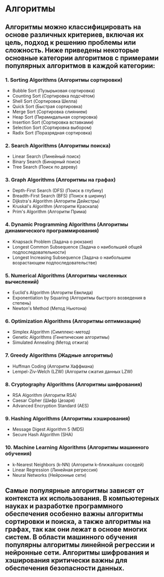# Алгоритмы
## Алгоритмы можно классифицировать на основе различных критериев, включая их цель, подход к решению проблемы или сложность. Ниже приведены некоторые основные категории алгоритмов с примерами популярных алгоритмов в каждой категории:
### 1. Sorting Algorithms (Алгоритмы сортировки)
* Bubble Sort (Пузырьковая сортировка)
* Counting Sort (Сортировка подсчётом)
* Shell Sort (Сортировка Шелла)
*	Quick Sort (Быстрая сортировка)
*	Merge Sort (Сортировка слиянием)
*	Heap Sort (Пирамидальная сортировка)
*	Insertion Sort (Сортировка вставками)
*	Selection Sort (Сортировка выбором)
* Radix Sort (Поразрядная сортировка)
### 2. Search Algorithms (Алгоритмы поиска)
*	Linear Search (Линейный поиск)
*	Binary Search (Бинарный поиск)
*	Tree Search (Поиск по дереву)
### 3. Graph Algorithms (Алгоритмы на графах)
*	Depth-First Search (DFS) (Поиск в глубину)
*	Breadth-First Search (BFS) (Поиск в ширину)
*	Dijkstra's Algorithm (Алгоритм Дейкстры)
*	Kruskal's Algorithm (Алгоритм Краскала)
*	Prim's Algorithm (Алгоритм Прима)
### 4. Dynamic Programming Algorithms (Алгоритмы динамического программирования)
*	Knapsack Problem (Задача о рюкзаке)
*	Longest Common Subsequence (Задача о наибольшей общей подпоследовательности)
*	Longest Increasing Subsequence (Задача о наибольшем возрастающем подпоследовательстве)
### 5. Numerical Algorithms (Алгоритмы численных вычислений)
*	Euclid's Algorithm (Алгоритм Евклида)
*	Exponentiation by Squaring (Алгоритмы быстрого возведения в степень)
*	Newton's Method (Метод Ньютона)
### 6. Optimization Algorithms (Алгоритмы оптимизации)
*	Simplex Algorithm (Симплекс-метод)
*	Genetic Algorithms (Генетические алгоритмы)
*	Simulated Annealing (Метод отжига)
### 7. Greedy Algorithms (Жадные алгоритмы)
*	Huffman Coding (Алгоритм Хаффмана)
*	Lempel-Ziv-Welch (LZW) (Алгоритм сжатия данных LZW)
### 8. Cryptography Algorithms (Алгоритмы шифрования)
*	RSA Algorithm (Алгоритм RSA)
*	Caesar Cipher (Шифр Цезаря)
*	Advanced Encryption Standard (AES)
### 9. Hashing Algorithms (Алгоритмы хэширования)
*	Message Digest Algorithm 5 (MD5)
*	Secure Hash Algorithm (SHA)
### 10. Machine Learning Algorithms (Алгоритмы машинного обучения)
*	k-Nearest Neighbors (k-NN) (Алгоритм k-ближайших соседей)
*	Linear Regression (Линейная регрессия)
*	Neural Networks (Нейронные сети)

## Самые популярные алгоритмы зависят от контекста их использования. В компьютерных науках и разработке программного обеспечения особенно важны алгоритмы сортировки и поиска, а также алгоритмы на графах, так как они лежат в основе многих систем. В области машинного обучения популярны алгоритмы линейной регрессии и нейронные сети. Алгоритмы шифрования и хэширования критически важны для обеспечения безопасности данных.
